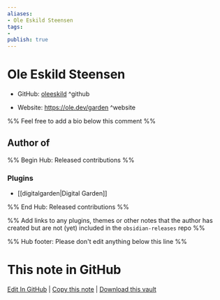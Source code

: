 ```yaml
---
aliases:
- Ole Eskild Steensen
tags:
- 
publish: true
---
```


# Ole Eskild Steensen

- GitHub: [oleeskild](https://github.com/oleeskild/) ^github
<!-- - Discord: `@` ^discord-->
- Website: <https://ole.dev/garden> ^website
<!-- - [[Publish sites|Publish site]]: ^publish-->

%% Feel free to add a bio below this comment %%


## Author of

%% Begin Hub: Released contributions %%
### Plugins
- [[digitalgarden|Digital Garden]]

%% End Hub: Released contributions %%

%% Add links to any plugins, themes or other notes that the author has created but are not (yet) included in the `obsidian-releases` repo %%

<!--
### Unlisted plugins
-->

<!--
### Others
-->

<!--
## Sponsor this author

- [[GitHub sponsors]]: [Sponsor @oleeskild on GitHub Sponsors](https://github.com/sponsors/oleeskild) ^github-sponsor
- [[Buy me a coffee]]: ^buy-me-a-coffee
- [[PayPal]]: ^paypal
- [[Patreon]]: ^patreon

-->

<!--
## Follow this author
-->

<!-- - [[YouTube Channels|On YouTube]]: <https://> ^youtube-->
<!-- - Twitter: <https://> ^twitter-->
<!-- - ... -->

%% Hub footer: Please don't edit anything below this line %%

# This note in GitHub

<span class="git-footer">[Edit In GitHub](https://github.dev/obsidian-community/obsidian-hub/blob/main/01%20-%20Community/People/oleeskild.md "git-hub-edit-note") | [Copy this note](https://raw.githubusercontent.com/obsidian-community/obsidian-hub/main/01%20-%20Community/People/oleeskild.md "git-hub-copy-note") | [Download this vault](https://github.com/obsidian-community/obsidian-hub/archive/refs/heads/main.zip "git-hub-download-vault") </span>
